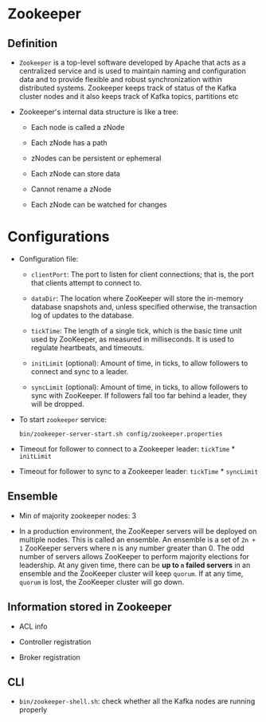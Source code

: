 # Zookeeper

## Definition

- `Zookeeper` is a top-level software developed by Apache that acts as a centralized service and is used to maintain naming and configuration data and to provide flexible and robust synchronization within distributed systems. Zookeeper keeps track of status of the Kafka cluster nodes and it also keeps track of Kafka topics, partitions etc

- Zookeeper's internal data structure is like a tree:

    - Each node is called a zNode

    - Each zNode has a path

    - zNodes can be persistent or ephemeral

    - Each zNode can store data

    - Cannot rename a zNode

    - Each zNode can be watched for changes

# Configurations

- Configuration file:
    - `clientPort`: The port to listen for client connections; that is, the port that clients attempt to connect to.

    - `dataDir`: The location where ZooKeeper will store the in-memory database snapshots and, unless specified otherwise, the transaction log of updates to the database.

    - `tickTime`: The length of a single tick, which is the basic time unit used by ZooKeeper, as measured in milliseconds. It is used to regulate heartbeats, and timeouts.

    - `initLimit` (optional): Amount of time, in ticks, to allow followers to connect and sync to a leader.

    - `syncLimit` (optional): Amount of time, in ticks, to allow followers to sync with ZooKeeper. If followers fall too far behind a leader, they will be dropped.

- To start `zookeeper` service:
    ```
    bin/zookeeper-server-start.sh config/zookeeper.properties
    ```

- Timeout for follower to connect to a Zookeeper leader: `tickTime` * `initLimit`

- Timeout for follower to sync to a Zookeeper leader: `tickTime` * `syncLimit`

## Ensemble

- Min of majority zookeeper nodes: 3

- In a production environment, the ZooKeeper servers will be deployed on multiple nodes. This is called an ensemble. An ensemble is a set of `2n + 1` ZooKeeper servers where n is any number greater than 0. The odd number of servers allows ZooKeeper to perform majority elections for leadership. At any given time, there can be __up to `n` failed servers__ in an ensemble and the ZooKeeper cluster will keep `quorum`. If at any time, `quorum` is lost, the ZooKeeper cluster will go down.

## Information stored in Zookeeper

- ACL info

- Controller registration

- Broker registration

## CLI

- `bin/zookeeper-shell.sh`: check whether all the Kafka nodes are running properly